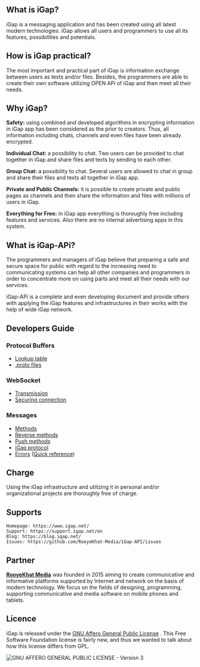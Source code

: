 ## What is iGap?
iGap is a messaging application and has been created using all latest modern technologies. iGap allows all users and programmers to use all its features, possibilities and potentials.

## How is iGap practical?
The most important and practical part of iGap is information exchange between users as texts and/or files. Besides, the programmers are able to create their own software utilizing OPEN APi of iGap and then meet all their needs.

## Why iGap?
**Safety:** using combined and developed algorithms in encrypting information in iGap app has been considered as the prior to creators. Thus, all information including chats, channels and even files have been already encrypted. 

**Individual Chat:** a possibility to chat. Two users can be provided to chat together in iGap and share files and texts by sending to each other.

**Group Chat:** a possibility to chat. Several users are allowed to chat in group and share their files and texts all together in iGap app.

**Private and Public Channels:** it is possible to create private and public pages as channels and then share the information and files with millions of users in iGap.

**Everything for Free:** in iGap app everything is thoroughly free including features and services. Also there are no internal advertising apps in this system.

## What is iGap-APi?
The programmers and managers of iGap believe that preparing a safe and secure space for public with regard to the increasing need to communicating systems can help all other companies and programmers in order to concentrate more on using parts and meet all their needs with our services.

iGap-APi is a complete and even developing document and provide others with applying the iGap features and infrastructures in their works with the help of wide iGap network.


## Developers Guide

### Protocol Buffers
* [Lookup table](docs/guide/v1/proto/README.md)
* [.proto files](app/assets/proto/)

### WebSocket
* [Transmission](docs/guide/v1/Transmission.md)
* [Securing connection](docs/guide/v1/Securing.md)

### Messages
* [Methods](docs/guide/v1/request/README.md)
* [Reverse methods](docs/guide/v1/reverse/README.md)
* [Push methods](docs/guide/v1/push/README.md)
* [iGap protocol](docs/guide/v1/Protocol.md)
* [Errors](docs/guide/v1/error/README.md) ([Quick reference](docs/guide/v1/error/reference.md))


## Charge 
Using the iGap infrastructure and utilizing it in personal and/or organizational projects are thoroughly free of charge. 

## Supports

    Homepage: https://www.igap.net/
    Support: https://support.igap.net/en
    Blog: https://blog.igap.net/
    Issues: https://github.com/RooyeKhat-Media/iGap-API/issues

## Partner
**[RooyeKhat Media](https://rooyekhat.co/en)** was founded in 2015 aiming to create communicative and informative platforms supported by Internet and network on the basis of modern technology. We focus on the fields of designing, programming, supporting communicative and media software on mobile phones and tablets. 

## Licence
iGap is released under the [GNU Affero General Public License](LICENSE) . This Free Software Foundation license is fairly new, and thus we wanted to talk about how this license differs from GPL.

![GNU AFFERO GENERAL PUBLIC LICENSE - Version 3](https://www.gnu.org/graphics/agplv3-88x31.png)
